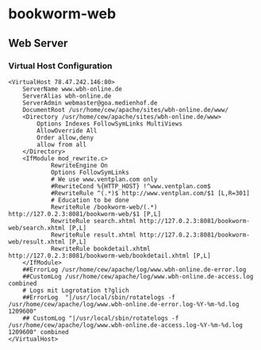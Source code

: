 # bookworm-web

## Web Server

### Virtual Host Configuration 

    <VirtualHost 78.47.242.146:80>
        ServerName www.wbh-online.de
        ServerAlias wbh-online.de
        ServerAdmin webmaster@goa.medienhof.de
        DocumentRoot /usr/home/cew/apache/sites/wbh-online.de/www/
        <Directory /usr/home/cew/apache/sites/wbh-online.de/www>
            Options Indexes FollowSymLinks MultiViews
            AllowOverride All
            Order allow,deny
            allow from all
        </Directory>
        <IfModule mod_rewrite.c>
                RewriteEngine On
                Options FollowSymLinks
                # We use www.ventplan.com only
                #RewriteCond %{HTTP_HOST} !^www.ventplan.com$
                #RewriteRule ^(.*)$ http://www.ventplan.com/$1 [L,R=301]
                # Education to be done
                RewriteRule /bookworm-web/(.*) http://127.0.2.3:8081/bookworm-web/$1 [P,L]
                RewriteRule search.xhtml http://127.0.2.3:8081/bookworm-web/search.xhtml [P,L]
                RewriteRule result.xhtml http://127.0.2.3:8081/bookworm-web/result.xhtml [P,L]
                RewriteRule bookdetail.xhtml http://127.0.2.3:8081/bookworm-web/bookdetail.xhtml [P,L]
        </IfModule>
        ##ErrorLog /usr/home/cew/apache/log/www.wbh-online.de-error.log
        ##CustomLog /usr/home/cew/apache/log/www.wbh-online.de-access.log combined
        # Logs mit Logrotation t?glich 
        ##ErrorLog  "|/usr/local/sbin/rotatelogs -f /usr/home/cew/apache/log/www.wbh-online.de-error.log-%Y-%m-%d.log 1209600"
        ## CustomLog "|/usr/local/sbin/rotatelogs -f /usr/home/cew/apache/log/www.wbh-online.de-access.log-%Y-%m-%d.log 1209600" combined
    </VirtualHost>

